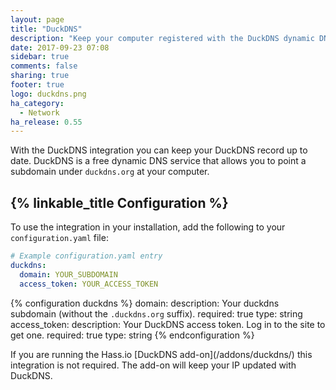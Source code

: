 ```yaml
---
layout: page
title: "DuckDNS"
description: "Keep your computer registered with the DuckDNS dynamic DNS."
date: 2017-09-23 07:08
sidebar: true
comments: false
sharing: true
footer: true
logo: duckdns.png
ha_category:
  - Network
ha_release: 0.55
---
```


With the DuckDNS integration you can keep your DuckDNS record up to date. DuckDNS is a free dynamic DNS service that allows you to point a subdomain under `duckdns.org` at your computer.

## {% linkable_title Configuration %}

To use the integration in your installation, add the following to your `configuration.yaml` file:

```yaml
# Example configuration.yaml entry
duckdns:
  domain: YOUR_SUBDOMAIN
  access_token: YOUR_ACCESS_TOKEN
```

{% configuration duckdns %}
  domain:
    description: Your duckdns subdomain (without the `.duckdns.org` suffix).
    required: true
    type: string
  access_token:
    description: Your DuckDNS access token. Log in to the site to get one.
    required: true
    type: string
{% endconfiguration %}

<p class='note'>
If you are running the Hass.io [DuckDNS add-on](/addons/duckdns/) this integration is not required. The add-on will keep your IP updated with DuckDNS.
</p>
